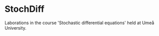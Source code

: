 # StochDiff
Laborations in the course 'Stochastic differential equations' held at Umeå University. 
